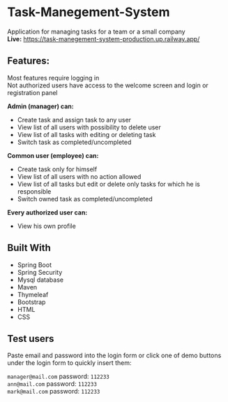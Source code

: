 # Task-Manegement-System  

Application for managing tasks for a team or a small company  
**Live:** https://task-manegement-system-production.up.railway.app/ 
  
## Features:
Most features require logging in   
Not authorized users have access to the welcome screen and login or registration panel
	
**Admin (manager) can:**
-	Create task and assign task to any user
-	View list of all users with possibility to delete user
-	View list of all tasks with editing or deleting task
-	Switch task as completed/uncompleted
	
**Common user (employee) can:**
-	Create task only for himself
-	View list of all users with no action allowed
-	View list of all tasks but edit or delete only tasks for which he is responsible 
-	Switch owned task as completed/uncompleted
	
**Every authorized user can:** 
-	View his own profile


## Built With
* Spring Boot
* Spring Security
* Mysql database
* Maven
* Thymeleaf
* Bootstrap
* HTML
* CSS

## Test users
Paste email and password into the login form or click one of demo buttons under the login form to quickly insert them:  

`manager@mail.com`  password: `112233`  
`ann@mail.com`  password: `112233`  
`mark@mail.com`  password: `112233`
  
